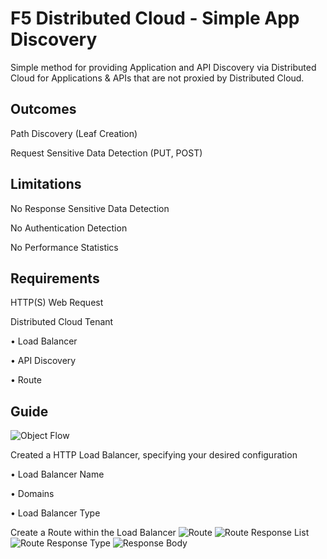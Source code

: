 # F5 Distributed Cloud - Simple App Discovery

Simple method for providing Application and API Discovery via Distributed Cloud for Applications & APIs that are not proxied by Distributed Cloud.

## Outcomes

Path Discovery (Leaf Creation)

Request Sensitive Data Detection (PUT, POST)

## Limitations

No Response Sensitive Data Detection

No Authentication Detection

No Performance Statistics

## Requirements

HTTP(S) Web Request

Distributed Cloud Tenant

•	Load Balancer

•	API Discovery

•	Route

## Guide

![Object Flow](https://github.com/stockerts/f5xc-app-discovery/static/object_flow.jpg?raw=true)

Created a HTTP Load Balancer, specifying your desired configuration

•	Load Balancer Name

•	Domains

•	Load Balancer Type

Create a Route within the Load Balancer
![Route](https://github.com/stockerts/f5xc-app-discovery/static/route.jpg?raw=true)
![Route Response List](https://github.com/stockerts/f5xc-app-discovery/static/route_response.jpg?raw=true)
![Route Response Type](https://github.com/stockerts/f5xc-app-discovery/static/route_type_response.jpg?raw=true)
![Response Body](https://github.com/stockerts/f5xc-app-discovery/static/response_body.jpg?raw=true)
